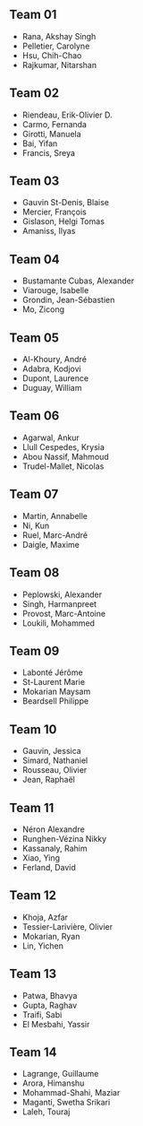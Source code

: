 ## Team 01
- Rana, Akshay Singh
- Pelletier, Carolyne
- Hsu, Chih-Chao
- Rajkumar, Nitarshan

## Team 02
- Riendeau, Erik-Olivier D.
- Carmo, Fernanda
- Girotti, Manuela
- Bai, Yifan
- Francis, Sreya

## Team 03
- Gauvin St-Denis, Blaise
- Mercier, François
- Gislason, Helgi Tomas
- Amaniss, Ilyas

## Team 04
- Bustamante Cubas, Alexander
- Viarouge, Isabelle
- Grondin, Jean-Sébastien
- Mo, Zicong

## Team 05
- Al-Khoury, André
- Adabra, Kodjovi
- Dupont, Laurence
- Duguay, William

## Team 06
- Agarwal, Ankur
- Llull Cespedes, Krysia
- Abou Nassif, Mahmoud
- Trudel-Mallet, Nicolas

## Team 07
- Martin, Annabelle
- Ni, Kun
- Ruel, Marc-André
- Daigle, Maxime

## Team 08
- Peplowski, Alexander
- Singh, Harmanpreet
- Provost, Marc-Antoine
- Loukili, Mohammed

## Team 09
- Labonté Jérôme
- St-Laurent Marie
- Mokarian Maysam
- Beardsell Philippe

## Team 10
- Gauvin, Jessica
- Simard, Nathaniel
- Rousseau, Olivier
- Jean, Raphaël

## Team 11
- Néron Alexandre
- Runghen-Vézina Nikky
- Kassanaly, Rahim
- Xiao, Ying
- Ferland, David

## Team 12
- Khoja, Azfar
- Tessier-Larivière, Olivier
- Mokarian, Ryan
- Lin, Yichen

## Team 13
- Patwa, Bhavya
- Gupta, Raghav
- Traifi, Sabi
- El Mesbahi, Yassir

## Team 14
- Lagrange, Guillaume
- Arora, Himanshu
- Mohammad-Shahi, Maziar
- Maganti, Swetha Srikari
- Laleh, Touraj
